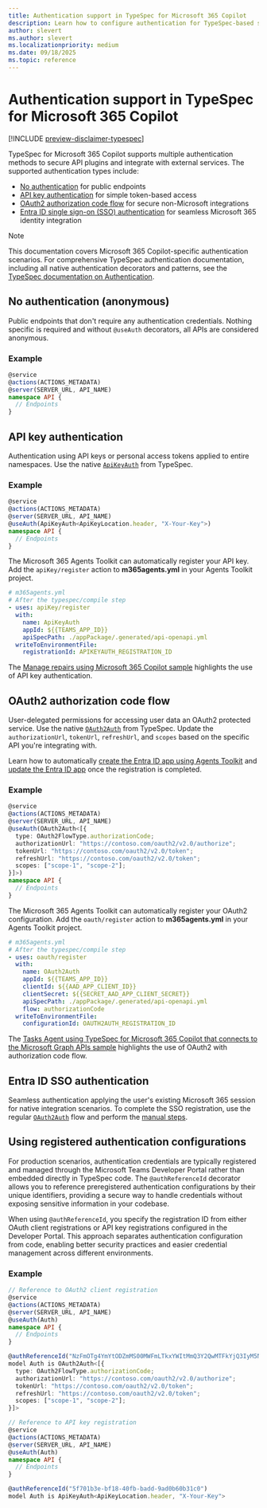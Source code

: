 ```yaml
---
title: Authentication support in TypeSpec for Microsoft 365 Copilot
description: Learn how to configure authentication for TypeSpec-based solutions using OAuth2, Entra ID SSO, API keys, and anonymous access.
author: slevert
ms.author: slevert
ms.localizationpriority: medium
ms.date: 09/18/2025
ms.topic: reference
---
```


<!-- markdownlint-disable MD024 -->

# Authentication support in TypeSpec for Microsoft 365 Copilot

[!INCLUDE [preview-disclaimer-typespec](includes/preview-disclaimer-typespec.md)]

TypeSpec for Microsoft 365 Copilot supports multiple authentication methods to secure API plugins and integrate with external services. The supported authentication types include:

- [No authentication](#no-authentication-anonymous) for public endpoints
- [API key authentication](#api-key-authentication) for simple token-based access
- [OAuth2 authorization code flow](#oauth2-authorization-code-flow) for secure non-Microsoft integrations
- [Entra ID single sign-on (SSO) authentication](#entra-id-sso-authentication) for seamless Microsoft 365 identity integration

> [!NOTE]
> This documentation covers Microsoft 365 Copilot-specific authentication scenarios. For comprehensive TypeSpec authentication documentation, including all native authentication decorators and patterns, see the [TypeSpec documentation on Authentication](https://typespec.io/docs/libraries/http/authentication).

## No authentication (anonymous)

Public endpoints that don't require any authentication credentials. Nothing specific is required and without `@useAuth` decorators, all APIs are considered anonymous.

### Example

```typescript
@service
@actions(ACTIONS_METADATA)
@server(SERVER_URL, API_NAME)
namespace API {
  // Endpoints
}
```

## API key authentication

Authentication using API keys or personal access tokens applied to entire namespaces. Use the native [`ApiKeyAuth`](https://typespec.io/docs/libraries/http/authentication/#apikeyauthtlocation-extends-apikeylocation-tname-extends-string) from TypeSpec.

### Example

```typescript
@service
@actions(ACTIONS_METADATA)
@server(SERVER_URL, API_NAME)
@useAuth(ApiKeyAuth<ApiKeyLocation.header, "X-Your-Key">)
namespace API {
  // Endpoints
}
```

The Microsoft 365 Agents Toolkit can automatically register your API key. Add the `apiKey/register` action to **m365agents.yml** in your Agents Toolkit project.

```yaml
# m365agents.yml
# After the typespec/compile step
- uses: apiKey/register
  with:
    name: ApiKeyAuth
    appId: ${{TEAMS_APP_ID}}
    apiSpecPath: ./appPackage/.generated/api-openapi.yml
  writeToEnvironmentFile:
    registrationId: APIKEYAUTH_REGISTRATION_ID
```

The [Manage repairs using Microsoft 365 Copilot sample](https://adoption.microsoft.com/sample-solution-gallery/sample/pnp-copilot-pro-dev-da-typespec-repairs-apikey/) highlights the use of API key authentication.

## OAuth2 authorization code flow

User-delegated permissions for accessing user data an OAuth2 protected service. Use the native [`OAuth2Auth`](https://typespec.io/docs/libraries/http/authentication/#oauth2authtflows-extends-oauth2flow) from TypeSpec. Update the `authorizationUrl`, `tokenUrl`, `refreshUrl`, and `scopes` based on the specific API you're integrating with.

Learn how to automatically [create the Entra ID app using Agents Toolkit](https://github.com/OfficeDev/microsoft-365-agents-toolkit/wiki/Available-actions-in-Microsoft-365-Agents-Toolkit#aadappcreate) and [update the Entra ID app](https://github.com/OfficeDev/microsoft-365-agents-toolkit/wiki/Available-actions-in-Microsoft-365-Agents-Toolkit#aadappupdate) once the registration is completed.

### Example

```typescript
@service
@actions(ACTIONS_METADATA)
@server(SERVER_URL, API_NAME)
@useAuth(OAuth2Auth<[{
  type: OAuth2FlowType.authorizationCode;
  authorizationUrl: "https://contoso.com/oauth2/v2.0/authorize";
  tokenUrl: "https://contoso.com/oauth2/v2.0/token";
  refreshUrl: "https://contoso.com/oauth2/v2.0/token";
  scopes: ["scope-1", "scope-2"];
}]>)
namespace API {
  // Endpoints
}
```

The Microsoft 365 Agents Toolkit can automatically register your OAuth2 configuration. Add the `oauth/register` action to **m365agents.yml** in your Agents Toolkit project.

```yaml
# m365agents.yml
# After the typespec/compile step
- uses: oauth/register
  with:
    name: OAuth2Auth
    appId: ${{TEAMS_APP_ID}}
    clientId: ${{AAD_APP_CLIENT_ID}}
    clientSecret: ${{SECRET_AAD_APP_CLIENT_SECRET}}
    apiSpecPath: ./appPackage/.generated/api-openapi.yml
    flow: authorizationCode
  writeToEnvironmentFile:
    configurationId: OAUTH2AUTH_REGISTRATION_ID
```

The [Tasks Agent using TypeSpec for Microsoft 365 Copilot that connects to the Microsoft Graph APIs sample](https://adoption.microsoft.com/sample-solution-gallery/sample/pnp-copilot-pro-dev-da-typespec-todo/) highlights the use of OAuth2 with authorization code flow.

## Entra ID SSO authentication

Seamless authentication applying the user's existing Microsoft 365 session for native integration scenarios. To complete the SSO registration, use the regular [`OAuth2Auth`](#oauth2-authorization-code-flow) flow and perform the [manual steps](api-plugin-authentication.md#update-the-microsoft-entra-app-registration).

## Using registered authentication configurations

For production scenarios, authentication credentials are typically registered and managed through the Microsoft Teams Developer Portal rather than embedded directly in TypeSpec code. The `@authReferenceId` decorator allows you to reference preregistered authentication configurations by their unique identifiers, providing a secure way to handle credentials without exposing sensitive information in your codebase.

When using `@authReferenceId`, you specify the registration ID from either OAuth client registrations or API key registrations configured in the Developer Portal. This approach separates authentication configuration from code, enabling better security practices and easier credential management across different environments.

### Example

```typescript
// Reference to OAuth2 client registration
@service
@actions(ACTIONS_METADATA)
@server(SERVER_URL, API_NAME)
@useAuth(Auth)
namespace API {
  // Endpoints
}

@authReferenceId("NzFmOTg4YmYtODZmMS00MWFmLTkxYWItMmQ3Y2QwMTFkYjQ3IyM5NzQ5Njc3Yi04NDk2LTRlODYtOTdmZS1kNDUzODllZjUxYjM=")
model Auth is OAuth2Auth<[{
  type: OAuth2FlowType.authorizationCode;
  authorizationUrl: "https://contoso.com/oauth2/v2.0/authorize";
  tokenUrl: "https://contoso.com/oauth2/v2.0/token";
  refreshUrl: "https://contoso.com/oauth2/v2.0/token";
  scopes: ["scope-1", "scope-2"];
}]>

// Reference to API key registration
@service
@actions(ACTIONS_METADATA)
@server(SERVER_URL, API_NAME)
@useAuth(Auth)
namespace API {
  // Endpoints
}

@authReferenceId("5f701b3e-bf18-40fb-badd-9ad0b60b31c0")
model Auth is ApiKeyAuth<ApiKeyLocation.header, "X-Your-Key">
```
